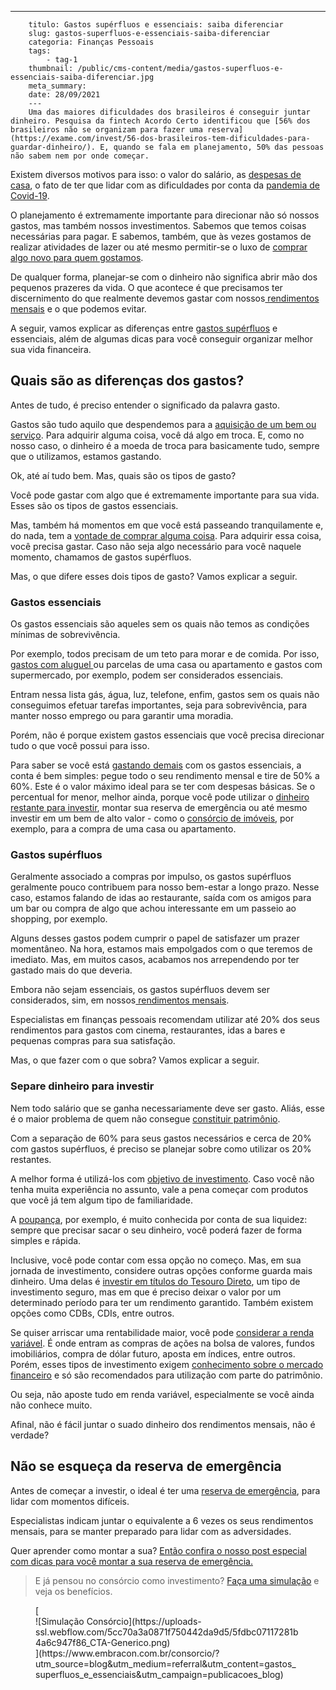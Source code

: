 ---
        titulo: Gastos supérfluos e essenciais: saiba diferenciar
        slug: gastos-superfluos-e-essenciais-saiba-diferenciar
        categoria: Finanças Pessoais
        tags:
            - tag-1
        thumbnail: /public/cms-content/media/gastos-superfluos-e-essenciais-saiba-diferenciar.jpg
        meta_summary: 
        date: 28/09/2021
        ---
        Uma das maiores dificuldades dos brasileiros é conseguir juntar dinheiro. Pesquisa da fintech Acordo Certo identificou que [56% dos brasileiros não se organizam para fazer uma reserva](https://exame.com/invest/56-dos-brasileiros-tem-dificuldades-para-guardar-dinheiro/). E, quando se fala em planejamento, 50% das pessoas não sabem nem por onde começar.

Existem diversos motivos para isso: o valor do salário, as [despesas de casa](https://www.embracon.com.br/blog/como-economizar-nas-contas-de-casa-em-tempos-de-crise-economica), o fato de ter que lidar com as dificuldades por conta da [pandemia de Covid-19](https://www.embracon.com.br/blog/habitos-de-consumo-antes-durante-e-pos-pandemia).

O planejamento é extremamente importante para direcionar não só nossos gastos, mas também nossos investimentos. Sabemos que temos coisas necessárias para pagar. E sabemos, também, que às vezes gostamos de realizar atividades de lazer ou até mesmo permitir-se o luxo de [comprar algo novo para quem gostamos](https://www.embracon.com.br/blog/compras-de-natal-como-gastar-pouco-e-presentear-toda-a-familia).

De qualquer forma, planejar-se com o dinheiro não significa abrir mão dos pequenos prazeres da vida. O que acontece é que precisamos ter discernimento do que realmente devemos gastar com nossos[ rendimentos mensais](https://www.embracon.com.br/blog/como-comecar-2021-com-a-conta-no-azul) e o que podemos evitar.

A seguir, vamos explicar as diferenças entre [gastos supérfluos](https://www.embracon.com.br/blog/quais-sao-as-despesas-superfluas-que-podem-ser-cortadas-do-dia-a-dia) e essenciais, além de algumas dicas para você conseguir organizar melhor sua vida financeira.

Quais são as diferenças dos gastos?
-----------------------------------

Antes de tudo, é preciso entender o significado da palavra gasto.

Gastos são tudo aquilo que despendemos para a [aquisição de um bem ou serviço](https://www.embracon.com.br/blog/quero-comprar-uma-casa-ou-carro-com-consorcio-por-onde-comecar). Para adquirir alguma coisa, você dá algo em troca. E, como no nosso caso, o dinheiro é a moeda de troca para basicamente tudo, sempre que o utilizamos, estamos gastando.

Ok, até aí tudo bem. Mas, quais são os tipos de gasto?

Você pode gastar com algo que é extremamente importante para sua vida. Esses são os tipos de gastos essenciais.

Mas, também há momentos em que você está passeando tranquilamente e, do nada, tem a [vontade de comprar alguma coisa](https://www.embracon.com.br/blog/divida-de-cartao-de-credito-como-sair-dela-e-nao-entrar-mais). Para adquirir essa coisa, você precisa gastar. Caso não seja algo necessário para você naquele momento, chamamos de gastos supérfluos.

Mas, o que difere esses dois tipos de gasto? Vamos explicar a seguir.

### Gastos essenciais

Os gastos essenciais são aqueles sem os quais não temos as condições mínimas de sobrevivência.

Por exemplo, todos precisam de um teto para morar e de comida. Por isso, [gastos com aluguel ](https://www.embracon.com.br/blog/como-sair-do-aluguel-definitivamente)ou parcelas de uma casa ou apartamento e gastos com supermercado, por exemplo, podem ser considerados essenciais.

Entram nessa lista gás, água, luz, telefone, enfim, gastos sem os quais não conseguimos efetuar tarefas importantes, seja para sobrevivência, para manter nosso emprego ou para garantir uma moradia.

Porém, não é porque existem gastos essenciais que você precisa direcionar tudo o que você possui para isso.

Para saber se você está [gastando demais](https://www.embracon.com.br/blog/como-identificar-e-eliminar-gastos-desnecessarios) com os gastos essenciais, a conta é bem simples: pegue todo o seu rendimento mensal e tire de 50% a 60%. Este é o valor máximo ideal para se ter com despesas básicas. Se o percentual for menor, melhor ainda, porque você pode utilizar o [dinheiro restante para investir](https://www.embracon.com.br/blog/conheca-4-opcoes-para-quem-quer-comecar-a-investir), montar sua reserva de emergência ou até mesmo investir em um bem de alto valor - como o [consórcio de imóveis](https://www.embracon.com.br/blog/como-funciona-consorcio-de-imoveis), por exemplo, para a compra de uma casa ou apartamento.

### Gastos supérfluos

Geralmente associado a compras por impulso, os gastos supérfluos geralmente pouco contribuem para nosso bem-estar a longo prazo. Nesse caso, estamos falando de idas ao restaurante, saída com os amigos para um bar ou compra de algo que achou interessante em um passeio ao shopping, por exemplo.

Alguns desses gastos podem cumprir o papel de satisfazer um prazer momentâneo. Na hora, estamos mais empolgados com o que teremos de imediato. Mas, em muitos casos, acabamos nos arrependendo por ter gastado mais do que deveria.

Embora não sejam essenciais, os gastos supérfluos devem ser considerados, sim, em nossos[ rendimentos mensais](https://www.embracon.com.br/blog/entenda-a-importancia-da-educacao-financeira-na-sua-vida).

Especialistas em finanças pessoais recomendam utilizar até 20% dos seus rendimentos para gastos com cinema, restaurantes, idas a bares e pequenas compras para sua satisfação.

Mas, o que fazer com o que sobra? Vamos explicar a seguir.

### Separe dinheiro para investir

Nem todo salário que se ganha necessariamente deve ser gasto. Aliás, esse é o maior problema de quem não consegue [constituir patrimônio](https://www.embracon.com.br/blog/e-possivel-aumentar-o-patrimonio-saiba-aqui).

Com a separação de 60% para seus gastos necessários e cerca de 20% com gastos supérfluos, é preciso se planejar sobre como utilizar os 20% restantes.

A melhor forma é utilizá-los com [objetivo de investimento](https://www.embracon.com.br/blog/8-motivos-que-comprovam-que-consorcio-e-investimento). Caso você não tenha muita experiência no assunto, vale a pena começar com produtos que você já tem algum tipo de familiaridade.

A [poupança](https://www.embracon.com.br/blog/consorcio-ou-poupanca-quais-sao-as-diferencas-e-como-escolher), por exemplo, é muito conhecida por conta de sua liquidez: sempre que precisar sacar o seu dinheiro, você poderá fazer de forma simples e rápida.

Inclusive, você pode contar com essa opção no começo. Mas, em sua jornada de investimento, considere outras opções conforme guarda mais dinheiro. Uma delas é [investir em títulos do Tesouro Direto](https://www.embracon.com.br/blog/tesouro-direto-guia-rapido-com-tudo-o-que-voce-precisa-saber), um tipo de investimento seguro, mas em que é preciso deixar o valor por um determinado período para ter um rendimento garantido. Também existem opções como CDBs, CDIs, entre outros.

Se quiser arriscar uma rentabilidade maior, você pode [considerar a renda variável](https://www.embracon.com.br/blog/investimentos-alto-risco-vale-a-pena). É onde entram as compras de ações na bolsa de valores, fundos imobiliários, compra de dólar futuro, aposta em índices, entre outros. Porém, esses tipos de investimento exigem [conhecimento sobre o mercado financeiro](https://www.embracon.com.br/blog/perfil-de-investidor-conheca-os-tipos-e-saiba-qual-e-o-seu) e só são recomendados para utilização com parte do patrimônio.

Ou seja, não aposte tudo em renda variável, especialmente se você ainda não conhece muito.

Afinal, não é fácil juntar o suado dinheiro dos rendimentos mensais, não é verdade?

Não se esqueça da reserva de emergência
---------------------------------------

Antes de começar a investir, o ideal é ter uma [reserva de emergência](https://www.embracon.com.br/blog/reserva-financeira-como-preparar-a-sua), para lidar com momentos difíceis.

Especialistas indicam juntar o equivalente a 6 vezes os seus rendimentos mensais, para se manter preparado para lidar com as adversidades.

Quer aprender como montar a sua? [Então confira o nosso post especial com dicas para você montar a sua reserva de emergência.](https://www.embracon.com.br/blog/como-fazer-uma-reserva-de-emergencia)

> E já pensou no consórcio como investimento? [Faça uma simulação](https://www.embracon.com.br/consorcio/?utm_source=blog&utm_medium=referral&utm_content=gastos_superfluos_e_essenciais&utm_campaign=publicacoes_blog) e veja os benefícios.

<figure class="w-richtext-figure-type-image w-richtext-align-center">[<div>![Simulação Consórcio](https://uploads-ssl.webflow.com/5cc70a3a0871f750442da9d5/5fdbc07117281b4a6c947f86_CTA-Generico.png)</div>](https://www.embracon.com.br/consorcio/?utm_source=blog&utm_medium=referral&utm_content=gastos_superfluos_e_essenciais&utm_campaign=publicacoes_blog)</figure>
        